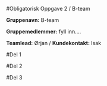 #Obligatorisk Oppgave 2 / B-team

**Gruppenavn:** B-team

**Gruppemedlemmer:** fyll inn....

**Teamlead:** Ørjan  / **Kundekontakt:** Isak


#Del 1


#Del 2


#Del 3